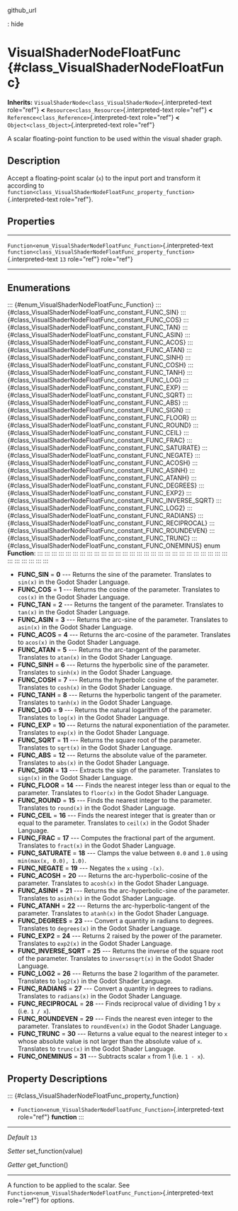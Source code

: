 github\_url

:   hide

VisualShaderNodeFloatFunc {#class_VisualShaderNodeFloatFunc}
=========================

**Inherits:**
`VisualShaderNode<class_VisualShaderNode>`{.interpreted-text role="ref"}
**\<** `Resource<class_Resource>`{.interpreted-text role="ref"} **\<**
`Reference<class_Reference>`{.interpreted-text role="ref"} **\<**
`Object<class_Object>`{.interpreted-text role="ref"}

A scalar floating-point function to be used within the visual shader
graph.

Description
-----------

Accept a floating-point scalar (`x`) to the input port and transform it
according to
`function<class_VisualShaderNodeFloatFunc_property_function>`{.interpreted-text
role="ref"}.

Properties
----------

  ----------------------------------------------------------------------- --------------------------------------------------------------------------------- ------
  `Function<enum_VisualShaderNodeFloatFunc_Function>`{.interpreted-text   `function<class_VisualShaderNodeFloatFunc_property_function>`{.interpreted-text   `13`
  role="ref"}                                                             role="ref"}                                                                       

  ----------------------------------------------------------------------- --------------------------------------------------------------------------------- ------

Enumerations
------------

::: {#enum_VisualShaderNodeFloatFunc_Function}
::: {#class_VisualShaderNodeFloatFunc_constant_FUNC_SIN}
::: {#class_VisualShaderNodeFloatFunc_constant_FUNC_COS}
::: {#class_VisualShaderNodeFloatFunc_constant_FUNC_TAN}
::: {#class_VisualShaderNodeFloatFunc_constant_FUNC_ASIN}
::: {#class_VisualShaderNodeFloatFunc_constant_FUNC_ACOS}
::: {#class_VisualShaderNodeFloatFunc_constant_FUNC_ATAN}
::: {#class_VisualShaderNodeFloatFunc_constant_FUNC_SINH}
::: {#class_VisualShaderNodeFloatFunc_constant_FUNC_COSH}
::: {#class_VisualShaderNodeFloatFunc_constant_FUNC_TANH}
::: {#class_VisualShaderNodeFloatFunc_constant_FUNC_LOG}
::: {#class_VisualShaderNodeFloatFunc_constant_FUNC_EXP}
::: {#class_VisualShaderNodeFloatFunc_constant_FUNC_SQRT}
::: {#class_VisualShaderNodeFloatFunc_constant_FUNC_ABS}
::: {#class_VisualShaderNodeFloatFunc_constant_FUNC_SIGN}
::: {#class_VisualShaderNodeFloatFunc_constant_FUNC_FLOOR}
::: {#class_VisualShaderNodeFloatFunc_constant_FUNC_ROUND}
::: {#class_VisualShaderNodeFloatFunc_constant_FUNC_CEIL}
::: {#class_VisualShaderNodeFloatFunc_constant_FUNC_FRAC}
::: {#class_VisualShaderNodeFloatFunc_constant_FUNC_SATURATE}
::: {#class_VisualShaderNodeFloatFunc_constant_FUNC_NEGATE}
::: {#class_VisualShaderNodeFloatFunc_constant_FUNC_ACOSH}
::: {#class_VisualShaderNodeFloatFunc_constant_FUNC_ASINH}
::: {#class_VisualShaderNodeFloatFunc_constant_FUNC_ATANH}
::: {#class_VisualShaderNodeFloatFunc_constant_FUNC_DEGREES}
::: {#class_VisualShaderNodeFloatFunc_constant_FUNC_EXP2}
::: {#class_VisualShaderNodeFloatFunc_constant_FUNC_INVERSE_SQRT}
::: {#class_VisualShaderNodeFloatFunc_constant_FUNC_LOG2}
::: {#class_VisualShaderNodeFloatFunc_constant_FUNC_RADIANS}
::: {#class_VisualShaderNodeFloatFunc_constant_FUNC_RECIPROCAL}
::: {#class_VisualShaderNodeFloatFunc_constant_FUNC_ROUNDEVEN}
::: {#class_VisualShaderNodeFloatFunc_constant_FUNC_TRUNC}
::: {#class_VisualShaderNodeFloatFunc_constant_FUNC_ONEMINUS}
enum **Function**:
:::
:::
:::
:::
:::
:::
:::
:::
:::
:::
:::
:::
:::
:::
:::
:::
:::
:::
:::
:::
:::
:::
:::
:::
:::
:::
:::
:::
:::
:::
:::
:::
:::

-   **FUNC\_SIN** = **0** \-\-- Returns the sine of the parameter.
    Translates to `sin(x)` in the Godot Shader Language.
-   **FUNC\_COS** = **1** \-\-- Returns the cosine of the parameter.
    Translates to `cos(x)` in the Godot Shader Language.
-   **FUNC\_TAN** = **2** \-\-- Returns the tangent of the parameter.
    Translates to `tan(x)` in the Godot Shader Language.
-   **FUNC\_ASIN** = **3** \-\-- Returns the arc-sine of the parameter.
    Translates to `asin(x)` in the Godot Shader Language.
-   **FUNC\_ACOS** = **4** \-\-- Returns the arc-cosine of the
    parameter. Translates to `acos(x)` in the Godot Shader Language.
-   **FUNC\_ATAN** = **5** \-\-- Returns the arc-tangent of the
    parameter. Translates to `atan(x)` in the Godot Shader Language.
-   **FUNC\_SINH** = **6** \-\-- Returns the hyperbolic sine of the
    parameter. Translates to `sinh(x)` in the Godot Shader Language.
-   **FUNC\_COSH** = **7** \-\-- Returns the hyperbolic cosine of the
    parameter. Translates to `cosh(x)` in the Godot Shader Language.
-   **FUNC\_TANH** = **8** \-\-- Returns the hyperbolic tangent of the
    parameter. Translates to `tanh(x)` in the Godot Shader Language.
-   **FUNC\_LOG** = **9** \-\-- Returns the natural logarithm of the
    parameter. Translates to `log(x)` in the Godot Shader Language.
-   **FUNC\_EXP** = **10** \-\-- Returns the natural exponentiation of
    the parameter. Translates to `exp(x)` in the Godot Shader Language.
-   **FUNC\_SQRT** = **11** \-\-- Returns the square root of the
    parameter. Translates to `sqrt(x)` in the Godot Shader Language.
-   **FUNC\_ABS** = **12** \-\-- Returns the absolute value of the
    parameter. Translates to `abs(x)` in the Godot Shader Language.
-   **FUNC\_SIGN** = **13** \-\-- Extracts the sign of the parameter.
    Translates to `sign(x)` in the Godot Shader Language.
-   **FUNC\_FLOOR** = **14** \-\-- Finds the nearest integer less than
    or equal to the parameter. Translates to `floor(x)` in the Godot
    Shader Language.
-   **FUNC\_ROUND** = **15** \-\-- Finds the nearest integer to the
    parameter. Translates to `round(x)` in the Godot Shader Language.
-   **FUNC\_CEIL** = **16** \-\-- Finds the nearest integer that is
    greater than or equal to the parameter. Translates to `ceil(x)` in
    the Godot Shader Language.
-   **FUNC\_FRAC** = **17** \-\-- Computes the fractional part of the
    argument. Translates to `fract(x)` in the Godot Shader Language.
-   **FUNC\_SATURATE** = **18** \-\-- Clamps the value between `0.0` and
    `1.0` using `min(max(x, 0.0), 1.0)`.
-   **FUNC\_NEGATE** = **19** \-\-- Negates the `x` using `-(x)`.
-   **FUNC\_ACOSH** = **20** \-\-- Returns the arc-hyperbolic-cosine of
    the parameter. Translates to `acosh(x)` in the Godot Shader
    Language.
-   **FUNC\_ASINH** = **21** \-\-- Returns the arc-hyperbolic-sine of
    the parameter. Translates to `asinh(x)` in the Godot Shader
    Language.
-   **FUNC\_ATANH** = **22** \-\-- Returns the arc-hyperbolic-tangent of
    the parameter. Translates to `atanh(x)` in the Godot Shader
    Language.
-   **FUNC\_DEGREES** = **23** \-\-- Convert a quantity in radians to
    degrees. Translates to `degrees(x)` in the Godot Shader Language.
-   **FUNC\_EXP2** = **24** \-\-- Returns 2 raised by the power of the
    parameter. Translates to `exp2(x)` in the Godot Shader Language.
-   **FUNC\_INVERSE\_SQRT** = **25** \-\-- Returns the inverse of the
    square root of the parameter. Translates to `inversesqrt(x)` in the
    Godot Shader Language.
-   **FUNC\_LOG2** = **26** \-\-- Returns the base 2 logarithm of the
    parameter. Translates to `log2(x)` in the Godot Shader Language.
-   **FUNC\_RADIANS** = **27** \-\-- Convert a quantity in degrees to
    radians. Translates to `radians(x)` in the Godot Shader Language.
-   **FUNC\_RECIPROCAL** = **28** \-\-- Finds reciprocal value of
    dividing 1 by `x` (i.e. `1 / x`).
-   **FUNC\_ROUNDEVEN** = **29** \-\-- Finds the nearest even integer to
    the parameter. Translates to `roundEven(x)` in the Godot Shader
    Language.
-   **FUNC\_TRUNC** = **30** \-\-- Returns a value equal to the nearest
    integer to `x` whose absolute value is not larger than the absolute
    value of `x`. Translates to `trunc(x)` in the Godot Shader Language.
-   **FUNC\_ONEMINUS** = **31** \-\-- Subtracts scalar `x` from 1 (i.e.
    `1 - x`).

Property Descriptions
---------------------

::: {#class_VisualShaderNodeFloatFunc_property_function}
-   `Function<enum_VisualShaderNodeFloatFunc_Function>`{.interpreted-text
    role="ref"} **function**
:::

  ----------- ----------------------
  *Default*   `13`

  *Setter*    set\_function(value)

  *Getter*    get\_function()
  ----------- ----------------------

A function to be applied to the scalar. See
`Function<enum_VisualShaderNodeFloatFunc_Function>`{.interpreted-text
role="ref"} for options.
